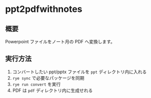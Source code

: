 # ppt2pdfwithnotes

## 概要

Powerpoint ファイルをノート月の PDF へ変換します。


## 実行方法

1. コンバートしたい ppt/pptx ファイルを `ppt` ディレクトリ内に入れる
1. `rye sync` で必要なパッケージを同期
1. `rye run convert` を実行
1. PDF は `pdf` ディレクトリ内に生成せれる
